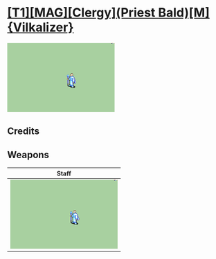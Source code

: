 # [\[T1\]\[MAG\]\[Clergy\]\(Priest Bald\)\[M\]{Vilkalizer}](./)

<img src="./7.%20Staff/Staff_000.png" alt="[T1][MAG][Clergy](Priest Bald)[M]{Vilkalizer} standing" />

## Credits



## Weapons


|Staff |
|  :---: |
| <img alt="Staff animation" src="./7.%20Staff/Staff.gif" /> |
